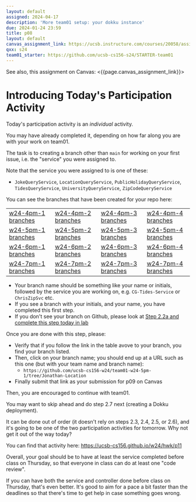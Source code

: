 ```yaml
---
layout: default
assigned: 2024-04-17
description: 'More team01 setup: your dokku instance'
due: 2024-01-24 23:59
title: p08
layout: default
canvas_assignment_link: https://ucsb.instructure.com/courses/20058/assignments/236312
qxx: s24
team01_starter: https://github.com/ucsb-cs156-s24/STARTER-team01
---
```


See also, this assignment on Canvas: <{{page.canvas_assignment_link}}>

# Introducing Today's Participation Activity

Today's participation activity is an *individual* activity.

You may have already completed it, depending on how far along you are with your work on team01.

The task is to creating a branch other than `main` for working on your first issue, i.e. the "service" you were assigned to.

Note that the service you were assigned to is one of these:
- `JokeQueryService`, `LocationQueryService`, `PublicHolidayQueryService`, `TidesQueryService`, `UniversityQueryService`, `ZipCodeQueryService`


You can see the branches that have been created for your repo here:

| | | | |
|-|-|-|-|
| [w24-4pm-1 branches](https://github.com/ucsb-cs156-w24/team01-w24-4pm-1/branches) | [w24-4pm-2 branches](https://github.com/ucsb-cs156-w24/team01-w24-4pm-2/branches) | [w24-4pm-3 branches](https://github.com/ucsb-cs156-w24/team01-w24-4pm-3/branches) | [w24-4pm-4 branches](https://github.com/ucsb-cs156-w24/team01-w24-4pm-4/branches) |
| [w24-5pm-1 branches](https://github.com/ucsb-cs156-w24/team01-w24-5pm-1/branches) | [w24-5pm-2 branches](https://github.com/ucsb-cs156-w24/team01-w24-5pm-2/branches) | [w24-5pm-3 branches](https://github.com/ucsb-cs156-w24/team01-w24-5pm-3/branches) | [w24-5pm-4 branches](https://github.com/ucsb-cs156-w24/team01-w24-5pm-4/branches) |
| [w24-6pm-1 branches](https://github.com/ucsb-cs156-w24/team01-w24-6pm-1/branches) | [w24-6pm-2 branches](https://github.com/ucsb-cs156-w24/team01-w24-6pm-2/branches) | [w24-6pm-3 branches](https://github.com/ucsb-cs156-w24/team01-w24-6pm-3/branches) | [w24-6pm-4 branches](https://github.com/ucsb-cs156-w24/team01-w24-6pm-4/branches) |
| [w24-7pm-1 branches](https://github.com/ucsb-cs156-w24/team01-w24-7pm-1/branches) | [w24-7pm-2 branches](https://github.com/ucsb-cs156-w24/team01-w24-7pm-2/branches) | [w24-7pm-3 branches](https://github.com/ucsb-cs156-w24/team01-w24-7pm-3/branches) | [w24-7pm-4 branches](https://github.com/ucsb-cs156-w24/team01-w24-7pm-4/branches) |

- Your branch name should be something like your name or initials, followed by the service you are working on, e.g. `CG-Tides-Service` or `ChrisZipSvc` etc.
- If you see a branch with your initials, and your name, you have completed this first step.
- If you don't see your branch on Github, please look at [Step 2.2a and complete this step today in lab](https://ucsb-cs156.github.io/w24/lab/team01.html#step-22a-make-a-first-commit)


Once you are done with this step, please:
* Verify that if you follow the link in the table avove to your branch, you find your branch listed.
* Then, click on your branch name; you should end up at a URL such as this one (but with your team name and branch name):
  - `https://github.com/ucsb-cs156-w24/team01-w24-5pm-1/tree/Jonathan-Location`
* Finally submit that link as your submission for p09 on Canvas

Then, you are encouraged to continue with team01.

You may want to skip ahead and do step 2.7 next (creating a Dokku deployment).

It can be done out of order (it doesn't rely on steps 2.3, 2.4, 2.5, or 2.6), and it's going to be one of the two participation activities for tomorrow.  Why not get it out of the way today?

You can find that activity here: <https://ucsb-cs156.github.io/w24/hwk/p11>

Overall, your goal should be to have at least the service completed before class on Thursday, so that everyone in class can do at least one "code review".

If you can have both
the service and controller done before class on Thursday, that's even better.   It's good to aim for a pace a bit faster than the deadlines so that there's time to get help in case something goes wrong.

